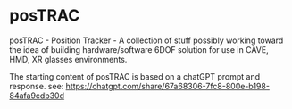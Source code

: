 # posTRAC

posTRAC - Position Tracker - A collection of stuff possibly working toward the
idea of building hardware/software 6DOF solution for use in CAVE, HMD, XR
glasses environments.

The starting  content of posTRAC is based on a chatGPT prompt and response.
see: https://chatgpt.com/share/67a68306-7fc8-800e-b198-84afa9cdb30d

